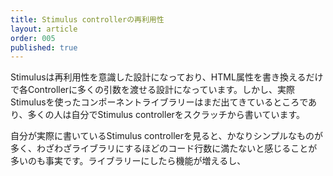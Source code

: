 ```yaml
---
title: Stimulus controllerの再利用性
layout: article
order: 005
published: true
---
```


Stimulusは再利用性を意識した設計になっており、HTML属性を書き換えるだけで各Controllerに多くの引数を渡せる設計になっています。しかし、実際Stimulusを使ったコンポーネントライブラリーはまだ出てきているところであり、多くの人は自分でStimulus controllerをスクラッチから書いています。

自分が実際に書いているStimulus controllerを見ると、かなりシンプルなものが多く、わざわざライブラリにするほどのコード行数に満たないと感じることが多いのも事実です。ライブラリーにしたら機能が増えるし、
